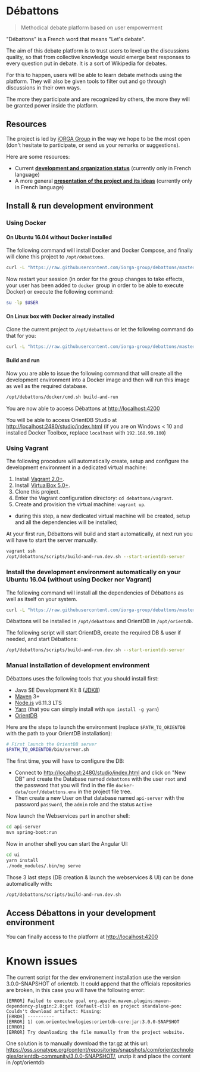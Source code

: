 # Débattons

> Methodical debate platform based on user empowerment

"Débattons" is a French word that means "Let's debate".

The aim of this debate platform is to trust users to level up the discussions quality, so that from collective knowledge would emerge best responses to every question put in debate. It is a sort of Wikipedia for debates.

For this to happen, users will be able to learn debate methods using the platform. They will also be given tools to filter out and go through discussions in their own ways.

The more they participate and are recognized by others, the more they will be granted power inside the platform.

## Resources

The project is led by [iORGA Group](http://www.iorga.com) in the way we hope to be the most open (don't hesitate to participate, or send us your remarks or suggestions).

Here are some resources:
 * Current [**development and organization status**](https://trello.com/b/MfS0wzzJ/wikip%C3%A9dia-du-d%C3%A9bat) (currently only in French language)
 * A more general [**presentation of the project and its ideas**](https://docs.google.com/presentation/d/1UIsnLdP2XgO_Ii6g98lWW4FsMuDccD-TigsT5NSFKOU/edit#slide=id.g224b5ac09f_1_0) (currently only in French language)

## Install & run development environment
### Using Docker
#### On Ubuntu 16.04 without Docker installed
The following command will install Docker and Docker Compose, and finally will clone this project to `/opt/debattons`.
```bash
curl -L "https://raw.githubusercontent.com/iorga-group/debattons/master/setup/run-env-on-ubuntu-16.04.sh" > /tmp/setup-debattons-run-env-on-ubuntu-16.04.sh && bash /tmp/setup-debattons-run-env-on-ubuntu-16.04.sh
```
Now restart your session (in order for the group changes to take effects, your user has been added to `docker` group in order to be able to execute Docker) or execute the following command:
```bash
su -lp $USER
```
#### On Linux box with Docker already installed
Clone the current project to `/opt/debattons` or let the following command do that for you:
```bash
curl -L "https://raw.githubusercontent.com/iorga-group/debattons/master/setup/debattons-git-copy.sh" > /tmp/debattons-git-copy.sh && bash /tmp/debattons-git-copy.sh
```
#### Build and run
Now you are able to issue the following command that will create all the development environment into a Docker image and then will run this image as well as the required database.
```bash
/opt/debattons/docker/cmd.sh build-and-run
```

You are now able to access Débattons at [http://localhost:4200](http://localhost:4200)

You will be able to access OrientDB Studio at [http://localhost:2480/studio/index.html](http://localhost:2480/studio/index.html) (if you are on Windows < 10 and installed Docker Toolbox, replace `localhost` with `192.168.99.100`)

### Using Vagrant
The following procedure will automatically create, setup and configure the development environment in a dedicated virtual machine:
1. Install [Vagrant 2.0+](https://www.vagrantup.com/).
1. Install [VirtualBox 5.0+](https://www.virtualbox.org/).
1. Clone this project.
1. Enter the Vagrant configuration directory: `cd debattons/vagrant`.
1. Create and provision the virtual machine: `vagrant up`.
 * during this step, a new dedicated virtual machine will be created, setup and all the dependencies will be installed;

At your first run, Débattons will build and start automatically, at next run you will have to start the server manually.

``` bash
vagrant ssh
/opt/debattons/scripts/build-and-run.dev.sh --start-orientdb-server
```

### Install the development environment automatically on your Ubuntu 16.04 (without using Docker nor Vagrant)
The following command will install all the dependencies of Débattons as well as itself on your system.
```bash
curl -L "https://raw.githubusercontent.com/iorga-group/debattons/master/setup/dev-env-on-ubuntu-16.04.sh" > /tmp/setup-debattons-dev-env-on-ubuntu-16.04.sh && bash /tmp/setup-debattons-dev-env-on-ubuntu-16.04.sh
```
Débattons will be installed in `/opt/debattons` and OrientDB in `/opt/orientdb`.

The following script will start OrientDB, create the required DB & user if needed, and start Débattons:
```bash
/opt/debattons/scripts/build-and-run.dev.sh --start-orientdb-server
```

### Manual installation of development environment

Débattons uses the following tools that you should install first:
 * Java SE Development Kit 8 ([JDK8](http://www.oracle.com/technetwork/java/javase/downloads/jdk8-downloads-2133151.html))
 * [Maven](https://maven.apache.org/) 3+
 * [Node.js](https://nodejs.org/en/) v6.11.3 LTS
 * [Yarn](https://yarnpkg.com) (that you can simply install with `npm install -g yarn`)
 * [OrientDB](https://orientdb.com/getting-started/)

Here are the steps to launch the environment (replace `$PATH_TO_ORIENTDB` with the path to your OrientDB installation):
```bash
# First launch the OrientDB server
$PATH_TO_ORIENTDB/bin/server.sh
```
The first time, you will have to configure the DB:
 * Connect to [http://localhost:2480/studio/index.html](http://localhost:2480/studio/index.html) and click on "New DB" and create the Database named `debattons` with the user `root` and the password that you will find in the file `docker-data/conf/debattons.env` in the project file tree.
 * Then create a new User on that database named `api-server` with the password `password`, the `admin` role and the status `Active`

Now launch the Webservices part in another shell:
```bash
cd api-server
mvn spring-boot:run
```
Now in another shell you can start the Angular UI:
```bash
cd ui
yarn install
./node_modules/.bin/ng serve
```

Those 3 last steps (DB creation & launch the webservices & UI) can be done automatically with:
```bash
/opt/debattons/scripts/build-and-run.dev.sh
```

## Access Débattons in your development environment

You can finally access to the platform at [http://localhost:4200](http://localhost:4200)

# Known issues

The current script for the dev environement installation use the version 3.0.0-SNAPSHOT of orientdb. It could append that the officials repositories are broken, in this case you will have the following error:
```
[ERROR] Failed to execute goal org.apache.maven.plugins:maven-dependency-plugin:2.8:get (default-cli) on project standalone-pom: Couldn't download artifact: Missing:
[ERROR] ----------
[ERROR] 1) com.orientechnologies:orientdb-core:jar:3.0.0-SNAPSHOT
[ERROR] 
[ERROR] Try downloading the file manually from the project website.
```
One solution is to manually download the tar.gz at this url:
https://oss.sonatype.org/content/repositories/snapshots/com/orientechnologies/orientdb-community/3.0.0-SNAPSHOT/, unzip it and place the content in /opt/orientdb


